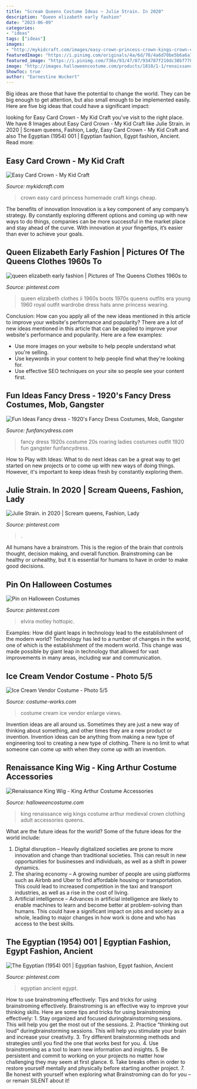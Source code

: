 ```yaml
---
title: "Scream Queens Costume Ideas ~ Julie Strain. In 2020"
description: "Queen elizabeth early fashion"
date: "2023-06-09"
categories:
- "ideas"
tags: ["ideas"]
images:
- "http://mykidcraft.com/images/easy-crown-princess-crown-kings-crown-card-crown-cheap-crown-kids-homemade-crown-how-to-make-a-crown-for-kids29.JPG"
featuredImage: "https://i.pinimg.com/originals/4a/6d/70/4a6d70be5b6a6a7fdca4a41de5e5ecfa.jpg"
featured_image: "https://i.pinimg.com/736x/93/47/87/934787f210dc38bf77804a5453ebe7aa--scream-queens--strain.jpg"
image: "http://images.halloweencostume.com/products/1810/1-1/renaissance-king-wig.jpg"
ShowToc: true
author: "Earnestine Wuckert"
---
```



Big ideas are those that have the potential to change the world. They can be big enough to get attention, but also small enough to be implemented easily. Here are five big ideas that could have a significant impact: 

	

		
looking for Easy Card Crown - My Kid Craft you've visit to the right place. We have 8 Images about Easy Card Crown - My Kid Craft like Julie Strain. in 2020 | Scream queens, Fashion, Lady, Easy Card Crown - My Kid Craft and also The Egyptian (1954) 001 | Egyptian fashion, Egypt fashion, Ancient. Read more:
		
    
## Easy Card Crown - My Kid Craft

<img loading=lazy src="http://mykidcraft.com/images/easy-crown-princess-crown-kings-crown-card-crown-cheap-crown-kids-homemade-crown-how-to-make-a-crown-for-kids29.JPG" onerror="this.onerror=null;this.src='https://tse1.mm.bing.net/th?id=OIP.chshU_ZhX83epuXvRjZnNgHaFj&amp;pid=15.1';" alt="Easy Card Crown - My Kid Craft">

_Source: mykidcraft.com_

>crown easy card princess homemade craft kings cheap. 

	

The benefits of innovation
Innovation is a key component of any company’s strategy. By constantly exploring different options and coming up with new ways to do things, companies can be more successful in the market place and stay ahead of the curve. With innovation at your fingertips, it’s easier than ever to achieve your goals.

    
## Queen Elizabeth Early Fashion | Pictures Of The Queens Clothes 1960s To

<img loading=lazy src="https://i.pinimg.com/originals/4a/6d/70/4a6d70be5b6a6a7fdca4a41de5e5ecfa.jpg" onerror="this.onerror=null;this.src='https://tse4.mm.bing.net/th?id=OIP.l7l_Kn7HrsHiRe1OsD8FUgAAAA&amp;pid=15.1';" alt="queen elizabeth early fashion | Pictures of The Queens Clothes 1960s to">

_Source: pinterest.com_

>queen elizabeth clothes ii 1960s boots 1970s queens outfits era young 1960 royal outfit wardrobe dress hats anne princess wearing. 

	

Conclusion: How can you apply all of the new ideas mentioned in this article to improve your website's performance and popularity?
There are a lot of new ideas mentioned in this article that can be applied to improve your website's performance and popularity. Here are a few examples: 
- Use more images on your website to help people understand what you're selling. 
- Use keywords in your content to help people find what they're looking for. 
- Use effective SEO techniques on your site so people see your content first.

    
## Fun Ideas Fancy Dress - 1920&#039;s Fancy Dress Costumes, Mob, Gangster

<img loading=lazy src="https://www.funfancydress.com/media/catalog/product/F/U/FUN2399.jpg" onerror="this.onerror=null;this.src='https://tse4.mm.bing.net/th?id=OIP.35cWM6QFSSxvwUdFjWLKjwHaMh&amp;pid=15.1';" alt="Fun Ideas Fancy dress - 1920&#039;s Fancy Dress Costumes, Mob, Gangster">

_Source: funfancydress.com_

>fancy dress 1920s costume 20s roaring ladies costumes outfit 1920 fun gangster funfancydress. 

	

How to Play with Ideas: What to do next
Ideas can be a great way to get started on new projects or to come up with new ways of doing things. However, it's important to keep ideas fresh by constantly exploring them.

    
## Julie Strain. In 2020 | Scream Queens, Fashion, Lady

<img loading=lazy src="https://i.pinimg.com/736x/93/47/87/934787f210dc38bf77804a5453ebe7aa--scream-queens--strain.jpg" onerror="this.onerror=null;this.src='https://tse2.mm.bing.net/th?id=OIP.KqoMxwFVCBQJNccXXTx_3QHaK7&amp;pid=15.1';" alt="Julie Strain. in 2020 | Scream queens, Fashion, Lady">

_Source: pinterest.com_

>. 

	

All humans have a brainstrom. This is the region of the brain that controls thought, decision making, and overall function. Brainstroming can be healthy or unhealthy, but it is essential for humans to have in order to make good decisions.

    
## Pin On Halloween Costumes

<img loading=lazy src="https://i.pinimg.com/736x/8a/7d/72/8a7d728e767395460d06728d3d377f39--halloween-outfits-halloween-stuff.jpg" onerror="this.onerror=null;this.src='https://tse1.mm.bing.net/th?id=OIP.fG775xvqa76WsukQOjKeDAHaJ_&amp;pid=15.1';" alt="Pin on Halloween Costumes">

_Source: pinterest.com_

>elvira motley hottopic. 

	

Examples: How did giant leaps in technology lead to the establishment of the modern world?
Technology has led to a number of changes in the world, one of which is the establishment of the modern world. This change was made possible by giant leap in technology that allowed for vast improvements in many areas, including war and communication.

    
## Ice Cream Vendor Costume - Photo 5/5

<img loading=lazy src="https://photos.costume-works.com/full/ice_cream_vendor4.jpg" onerror="this.onerror=null;this.src='https://tse3.mm.bing.net/th?id=OIP.LSNFF99ggxgyqKXWJXQkWAHaJ3&amp;pid=15.1';" alt="Ice Cream Vendor Costume - Photo 5/5">

_Source: costume-works.com_

>costume cream ice vendor enlarge views. 

	

Invention ideas are all around us. Sometimes they are just a new way of thinking about something, and other times they are a new product or invention. Invention ideas can be anything from making a new type of engineering tool to creating a new type of clothing. There is no limit to what someone can come up with when they come up with an invention.

    
## Renaissance King Wig - King Arthur Costume Accessories

<img loading=lazy src="http://images.halloweencostume.com/products/1810/1-1/renaissance-king-wig.jpg" onerror="this.onerror=null;this.src='https://tse4.mm.bing.net/th?id=OIP.b42XiA3fMkO7VohGXGF58QHaKl&amp;pid=15.1';" alt="Renaissance King Wig - King Arthur Costume Accessories">

_Source: halloweencostume.com_

>king renaissance wig kings costume arthur medieval crown clothing adult accessories queens. 

	

What are the future ideas for the world?
Some of the future ideas for the world include:
1. Digital disruption – Heavily digitalized societies are prone to more innovation and change than traditional societies. This can result in new opportunities for businesses and individuals, as well as a shift in power dynamics.
2. The sharing economy – A growing number of people are using platforms such as Airbnb and Uber to find affordable housing or transportation. This could lead to increased competition in the taxi and transport industries, as well as a rise in the cost of living.
3. Artificial intelligence – Advances in artificial intelligence are likely to enable machines to learn and become better at problem-solving than humans. This could have a significant impact on jobs and society as a whole, leading to major changes in how work is done and who has access to the best skills.

    
## The Egyptian (1954) 001 | Egyptian Fashion, Egypt Fashion, Ancient

<img loading=lazy src="https://i.pinimg.com/736x/5f/cf/42/5fcf42af43b1ec98b6ffbfae6ee8d0d3.jpg" onerror="this.onerror=null;this.src='https://tse3.mm.bing.net/th?id=OIP.L4G-Hg0tQUm-EoMi93Ve3QHaKd&amp;pid=15.1';" alt="The Egyptian (1954) 001 | Egyptian fashion, Egypt fashion, Ancient">

_Source: pinterest.com_

>egyptian ancient egypt. 

	

How to use brainstroming effectively: Tips and tricks for using brainstroming effectively.
Brainstroming is an effective way to improve your thinking skills. Here are some tips and tricks for using brainstroming effectively: 1. Stay organized and focused duringbrainstorming sessions. This will help you get the most out of the sessions. 2. Practice “thinking out loud” duringbrainstorming sessions. This will help you stimulate your brain and increase your creativity. 3. Try different brainstorming methods and strategies until you find the one that works best for you. 4. Use brainstroming as a tool to learn new information and insights. 5. Be persistent and commit to working on your projects no matter how challenging they may seem at first glance. 6. Take breaks often in order to restore yourself mentally and physically before starting another project. 7. Be honest with yourself when exploring what Brainstroming can do for you – or remain SILENT about it!

